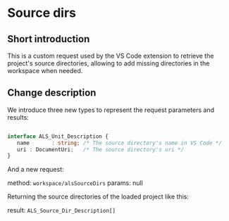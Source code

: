 # Source dirs

## Short introduction

This is a custom request used by the VS Code extension to retrieve the project's source directories, allowing to add missing directories in the workspace when needed.

## Change description

We introduce three new types to represent the request parameters and results:

```typescript

interface ALS_Unit_Description {
   name       : string; /* The source directory's name in VS Code */
   uri : DocumentUri;   /* The source directory's uri */
}
```

And a new request:

  method: `workspace/alsSourceDirs`
  params: null

Returning the source directories of the loaded project like this:

  result: `ALS_Source_Dir_Description[]`
